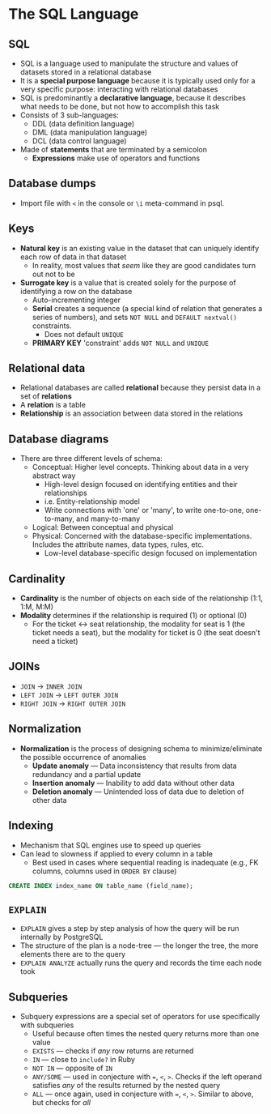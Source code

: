# The SQL Language

## SQL

* SQL is a language used to manipulate the structure and values of datasets stored in a relational database
* It is a **special purpose language** because it is typically used only for a very specific purpose: interacting with relational databases
* SQL is predominantly a **declarative language**, because it describes what needs to be done, but not how to accomplish this task
* Consists of 3 sub-languages:
  * DDL (data definition language)
  * DML (data manipulation language)
  * DCL (data control language)
* Made of **statements** that are terminated by a semicolon
  * **Expressions** make use of operators and functions

## Database dumps

* Import file with `<` in the console or `\i` meta-command in psql.

## Keys

* **Natural key** is an existing value in the dataset that can uniquely identify each row of data in that dataset
  * In reality, most values that *seem* like they are good candidates turn out not to be
* **Surrogate key** is a value that is created solely for the purpose of identifying a row on the database
  * Auto-incrementing integer
  * **Serial** creates a sequence (a special kind of relation that generates a series of numbers), and sets `NOT NULL` and `DEFAULT nextval()` constraints.
    * Does not default `UNIQUE`
  * **PRIMARY KEY** 'constraint' adds `NOT NULL` and `UNIQUE`

## Relational data

* Relational databases are called **relational** because they persist data in a set of **relations**
* A **relation** is a table
* **Relationship** is an association between data stored in the relations

## Database diagrams

* There are three different levels of schema:
  * Conceptual: Higher level concepts. Thinking about data in a very abstract way
    * High-level design focused on identifying entities and their relationships
    * i.e. Entity-relationship model
    * Write connections with 'one' or 'many', to write one-to-one, one-to-many, and many-to-many
  * Logical: Between conceptual and physical
  * Physical: Concerned with the database-specific implementations. Includes the attribute names, data types, rules, etc.
    * Low-level database-specific design focused on implementation

## Cardinality

* **Cardinality** is the number of objects on each side of the relationship (1:1, 1:M, M:M)
* **Modality** determines if the relationship is required (1) or optional (0)
  * For the ticket <-> seat relationship, the modality for seat is 1 (the ticket needs a seat), but the modality for ticket is 0 (the seat doesn't need a ticket)

## JOINs

* `JOIN` -> `INNER JOIN`
* `LEFT JOIN` -> `LEFT OUTER JOIN`
* `RIGHT JOIN` -> `RIGHT OUTER JOIN`

## Normalization

* **Normalization** is the process of designing schema to minimize/eliminate the possible occurrence of anomalies
  * **Update anomaly** — Data inconsistency that results from data redundancy and a partial update
  * **Insertion anomaly** — Inability to add data without other data
  * **Deletion anomaly** — Unintended loss of data due to deletion of other data

## Indexing

* Mechanism that SQL engines use to speed up queries
* Can lead to slowness if applied to every column in a table
  * Best used in cases where sequential reading is inadequate (e.g., FK columns, columns used in `ORDER BY` clause)

```sql
CREATE INDEX index_name ON table_name (field_name);
```

## `EXPLAIN`

* `EXPLAIN` gives a step by step analysis of how the query will be run internally by PostgreSQL
* The structure of the plan is a node-tree — the longer the tree, the more elements there are to the query
* `EXPLAIN ANALYZE` actually runs the query and records the time each node took

## Subqueries

* Subquery expressions are a special set of operators for use specifically with subqueries
  * Useful because often times the nested query returns more than one value
  * `EXISTS` — checks if *any* row returns are returned
  * `IN` — close to `include?` in Ruby
  * `NOT IN` — opposite of `IN`
  * `ANY/SOME` — used in conjecture with `=`, `<`, `>`. Checks if the left operand satisfies *any* of the results returned by the nested query
  * `ALL` — once again, used in conjecture with `=`, `<`, `>`. Similar to above, but checks for *all*
